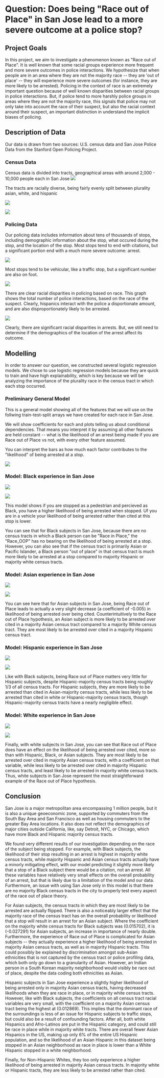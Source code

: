 # Question: Does being "Race out of Place" in San Jose lead to a more severe outcome at a police stop? 

## Project Goals
In this project, we aim to investigate a phenomenon known as "Race out of Place". It is well known that some racial groups experience more frequent and more severe outcomes in police interactions. We hypothesize that when people are in an area where they are not the majority race -- they are 'out of place' -- they will experience more severe outcomes (for instance, they are more likely to be arrested). Policing in the context of race is an extremely important question because of well known disparities between racial groups in police interactions. But, if police tend to more harshly police groups in areas where they are not the majority race, this signals that police may not only take into account the race of their suspect, but also the racial context around their suspect, an important distinction in understand the implicit biases of policing.

## Description of Data
Our data is drawn from two sources: U.S. census data and San Jose Police Data from the Stanford Open Policing Project.

### Census Data
Census data is divided into tracts, geographical areas with around 2,000 - 10,000 people each in San Jose
![](sj-cencus-by-pop.png)

The tracts are racially diverse, being fairly evenly split between plurality asian, white, and hispanic

![](sj-most-common-geo.png)

![](sj-most-common-race.png)

### Policing Data
Our policing data includes information about tens of thousands of stops, including demographic information about the stop, what occured during the stop, and the location of the stop. Most stops tend to end with citations, but a significant portion end with a much more severe outcome: arrest.

![](sj-outcomes.png)

Most stops tend to be vehicular, like a traffic stop, but a significant number are also on foot. 

![](sj-stops-by-race-tbl.png)

There are clear racial disparities in policing based on race. This graph shows the total number of police interactions, based on the race of the suspect. Clearly, hispanics interact with the police a disportionate amount, and are also disproportionately likely to be arrested. 

![](sj-race-arrest-bar.png)

Clearly, there are significant racial disparities in arrests. But, we still need to determine if the demographics of the location of the arrest affect its outcome.

## Modelling
In order to answer our question, we constructed several logistic regression models. We chose to use logistic regression models because they are quick to train and have high explainability, which is key because we will be analyzing the importance of the plurality race in the census tract in which each stop occurred. 

### Preliminary General Model
This is a general model showing all of the features that we will use on the follwing train-test-split arrays we have created for each race in San Jose.

We will show coefficients for each and plots telling us about conditional dependencies. That means you interpret it by assuming all other features are held constant -- what is the likelihood of an arrest being made if you are Race out of Place vs not, with every other feature assumed.

You can interpret the bars as how much each factor contributes to the "likelihood" of being arrested at a stop.

![](general-feature-model.png)

### Model: Black experience in San Jose
![](feature-coef-black.png)

![](feature-model-black.png)

This model shows if you are stopped as a pedestrian and percieved as Black, you have a higher likelihood of being arrested when stopped. Uf you are in a vehicle your likelihood of being arrested rather than cited at this stop is lower.

You can see that for Black subjects in San Jose, because there are no census tracts in which a Black person can be "Race in Place," the "Race_OOP" has no bearing on the likelihood of being arrested at a stop. However, you can also see that if the census tract is primarily Asian or Pacific Islander, a Black person "out of place" in that census tract is much more likely to be arrested at a stop compared to majority Hispanic or majority white census tracts.

### Model: Asian experience in San Jose
![](feature-coef-asian.png)

![](feature-model-asian.png)

You can see here that for Asian subjects in San Jose, being Race out of Place leads to actually a very slight decrease (a coefficient of -0.005) in likelihood of being arrested over being cited. Counterintuitively to the Race out of Place hypothesis, an Asian subject is more likely to be arrested over cited in a majority Asian census tract compared to a majority White census tract. They are most likely to be arrested over cited in a majority Hispanic census tract.

### Model: Hispanic experience in San Jose
![](feature-coef-hispanic.png)

![](feature-model-hispanic.png)

Like with Black subjects, being Race out of Place matters very little for Hispanic subjects, despite Hispanic-majority census tracts being roughly 1/3 of all census tracts. For Hispanic subjects, they are more likely to be arrested than cited in Asian-majority census tracts, while less likely to be arrested than cited in white or Hispanic-majority census tracts, though Hispanic-majority census tracts have a nearly negligible effect.

### Model: White experience in San Jose
![](feature-coef-white.png)

![](feature-model-white.png)

Finally, with white subjects in San Jose, you can see that Race out of Place does have an effect on the likelihood of being arrested over cited, more so than with Hispanic, Black, or Asian subjects. They are most likely to be arrested over cited in majority Asian census tracts, with a coefficient on that variable, while less likely to be arrested over cited in majority Hispanic census tracts, and least likely to be arrested in majority white census tracts. Thus, white subjects in San Jose represent the most straightforward example of the Race out of Place hypothesis.

## Conclusion
San Jose is a major metropolitan area encompassing 1 million people, but it is also a unique geoeconomic zone, supported by commuters from the South Bay Area and San Francisco as well as housing commuters to the greater Bay Area locations. It also does not reflect the demographics of major cities outside California, like, say Detroit, NYC, or Chicago, which have more Black and Hispanic majority census tracts.

We found very different results of our investigation depending on the race of the subject being stopped. For example, with Black subjects, the likelihood of their stop resulting in an arrest is highest in majority white census tracts, while majority Hispanic and Asian census tracts actually have a minorly mitigating effect, with our model predicting it slightly more likely that a stop of a Black subject there would be a citation, not an arrest. All these variables have relatively very small effects on the overall probability of an arrest, but that is likely due to a limitation of the model and our data. Furthermore, an issue with using San Jose only in this model is that there are no majority Black census tracts in the city to properly test every aspect of the race out of place theory.

For Asian subjects, the census tracts in which they are most likely to be arrested are actually flipped. There is also a noticeably larger effect that the majority race of the census tract has on the overall probability or likelihood that a stop will result in an arrest for an Asian subject. Where the coefficient on the majority white census tracts for Black subjects was (0.015702), it is (-0.027291) for Asian subjects, an increase in importance of nearly double. Furthermore, the experience of Race out of Place is complicated for Asian subjects -- they actually experience a higher likelihood of being arrested in majority Asian census tracts, as well as in majority Hispanic tracts. This could possibly be explained by discrimination amongst sub-Asian ethnicities that is not captured by the census tract or police profiling data, which both only go down to a granularity of Asian. However, an Indian person in a South Korean majority neighborhood would visibly be race out of place, despite the data coding both ethnicities as Asian.

Hispanic subjects in San Jose experience a slightly higher likelihood of being arrested only in majority Asian census tracts, having decreased likelihoods when they are race in place, or in majority white census tracts. However, like with Black subjects, the coefficients on all census tract racial variables are very small, with the coefficient on a majority Asian census tract being the highest at (0.012869). This implies that the dominant race of the surroundings is less of an issue for Hispanic subjects to traffic stops, but could also be a result of confounding factors. After all, both white Hispanics and Afro-Latinos are put in the Hispanic category, and could still be race in place while in majority white tracts. There are overall fewer Asian Hispanics in the US, making up only 6% of the entire US Hispanic population, and so the likelihood of an Asian Hispanic in this dataset being stopped in an Asian neighborhood as race in place is lower than a White Hispanic stopped in a white neighborhood.

Finally, for Non-Hispanic Whites, they too only experience a higher likelihood of being arrested in majority Asian census tracts. In majority white or Hispanic tracts, they are less likely to be arrested rather than cited.


